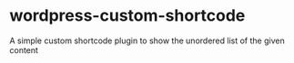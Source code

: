 # wordpress-custom-shortcode
A simple custom shortcode plugin to show the unordered list of the given content
